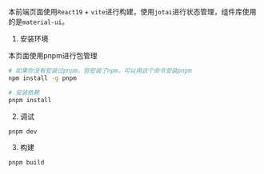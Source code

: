 本前端页面使用`React19` + `vite`进行构建，使用`jotai`进行状态管理，组件库使用的是`material-ui`。

1. 安装环境

本页面使用pnpm进行包管理

```bash
# 如果你没有安装过pnpm，但安装了npm。可以用这个命令安装pnpm
npm install -g pnpm

# 安装依赖
pnpm install 
```

2. 调试

```bash
pnpm dev
```

3. 构建

```bash
pnpm build
```

